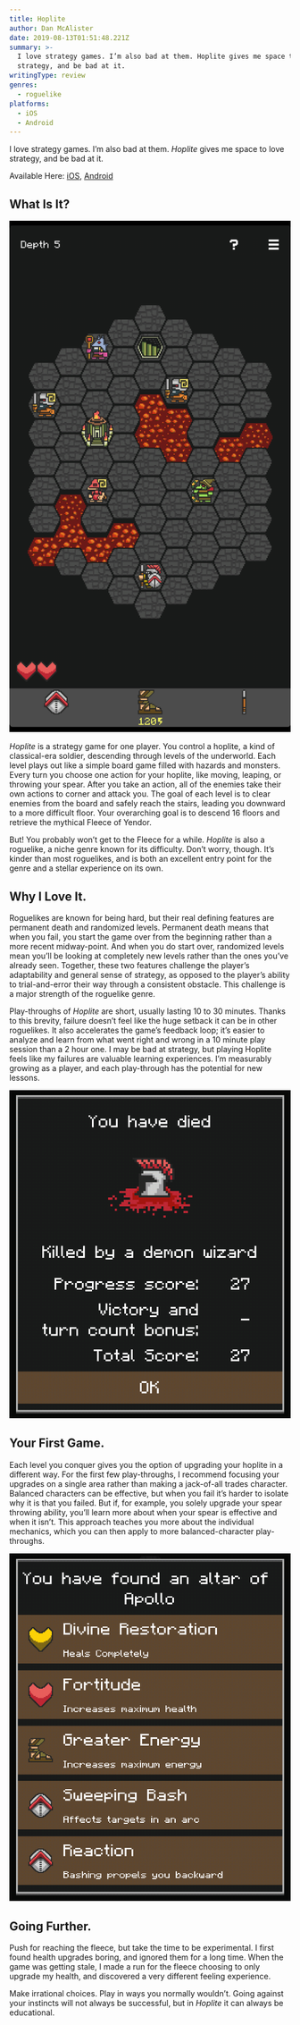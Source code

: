 ```yaml
---
title: Hoplite
author: Dan McAlister
date: 2019-08-13T01:51:48.221Z
summary: >-
  I love strategy games. I’m also bad at them. Hoplite gives me space to love
  strategy, and be bad at it. 
writingType: review
genres:
  - roguelike
platforms:
  - iOS
  - Android
---
```

I love strategy games. I’m also bad at them. _Hoplite_ gives me space to love strategy, and be bad at it. 

Available Here: [iOS](https://apps.apple.com/us/app/hoplite/id782438457), [Android](https://play.google.com/store/apps/details?id=com.magmafortress.hoplite&hl=en_US)

## What Is It?

![Image of a game level. The hoplite soldier is at the bottom, and the level is filled with enemies and lava. There is one upgrade shrine and one staircase leading to the next level. ](/static/img/battle-scene.png "Levels are randomized, and increasingly challenging. ")

_Hoplite_ is a strategy game for one player. You control a hoplite, a kind of classical-era soldier, descending through levels of the underworld. Each level plays out like a simple board game filled with hazards and monsters. Every turn you choose one action for your hoplite, like moving, leaping, or throwing your spear. After you take an action, all of the enemies take their own actions to corner and attack you. The goal of each level is to clear enemies from the board and safely reach the stairs, leading you downward to a more difficult floor. Your overarching goal is to descend 16 floors and retrieve the mythical Fleece of Yendor. 

But! You probably won’t get to the Fleece for a while. _Hoplite_ is also a roguelike, a niche genre known for its difficulty. Don’t worry, though. It’s kinder than most roguelikes, and is both an excellent entry point for the genre and a stellar experience on its own. 

## Why I Love It.

Roguelikes are known for being hard, but their real defining features are permanent death and randomized levels. Permanent death means that when you fail, you start the game over from the beginning rather than a more recent midway-point. And when you do start over, randomized levels mean you’ll be looking at completely new levels rather than the ones you’ve already seen. Together, these two features challenge the player’s adaptability and general sense of strategy, as opposed to the player’s ability to trial-and-error their way through a consistent obstacle. This challenge is a major strength of the roguelike genre. 

Play-throughs of _Hoplite_ are short, usually lasting 10 to 30 minutes. Thanks to this brevity, failure doesn’t feel like the huge setback it can be in other roguelikes. It also accelerates the game’s feedback loop; it’s easier to analyze and learn from what went right and wrong in a 10 minute play session than a 2 hour one. I may be bad at strategy, but playing Hoplite feels like my failures are valuable learning experiences. I’m measurably growing as a player, and each play-through has the potential for new lessons.

![Game Over screen displaying the text "You have died. Killed by a demon wizard. Progress score: 27. Victory and turn count bounus: none. Total Score: 27. Bottom button says "OK."](/static/img/you-have-died.png "Bummer.")

## Your First Game.

Each level you conquer gives you the option of upgrading your hoplite in a different way. For the first few play-throughs, I recommend focusing your upgrades on a single area rather than making a jack-of-all trades character. Balanced characters can be effective, but when you fail it’s harder to isolate why it is that you failed. But if, for example, you solely upgrade your spear throwing ability, you’ll learn more about when your spear is effective and when it isn’t. This approach teaches you more about the individual mechanics, which you can then apply to more balanced-character play-throughs. 

![Menu of upgrade options for your hoplite. Reads: "You have found an altar of Apollo." Upgrades available are "Divine Restoration, heals completely." "Fortitude, increases maximum health." "Greater Energy,increases maximum energy." "Sweeping Bash, affects targets in an arc." "Reaction, bashing propels you backward."](/static/img/upgrade-example.png "Each upgrade altar gives you different upgrade options.")

## Going Further.

Push for reaching the fleece, but take the time to be experimental. I first found health upgrades boring, and ignored them for a long time. When the game was getting stale, I made a run for the fleece choosing to only upgrade my health, and discovered a very different feeling experience. 

Make irrational choices. Play in ways you normally wouldn’t. Going against your instincts will not always be successful, but in _Hoplite_ it can always be educational.
